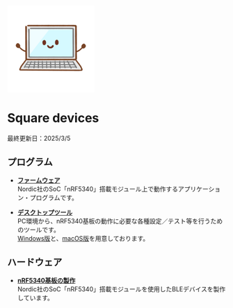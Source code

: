 <img src="Markdowns/images/pc.png" width="200">

# Square devices

最終更新日：2025/3/5

## プログラム

- <b>[ファームウェア](Markdowns/nRF5340FW)</b><br>
Nordic社のSoC「nRF5340」搭載モジュール上で動作するアプリケーション・プログラムです。

- <b>[デスクトップツール](Markdowns/DesktopTools/README.md)</b><br>
PC環境から、nRF5340基板の動作に必要な各種設定／テスト等を行うためのツールです。<br>
[Windows版](Markdowns/DesktopTools/dotNET/README.md)と、[macOS版](Markdowns/DesktopTools/macOSApp/README.md)を用意しております。

## ハードウェア

- <b>[nRF5340基板の製作](Markdowns/Hardwares/README.md)</b><br>
Nordic社のSoC「nRF5340」搭載モジュールを使用したBLEデバイスを製作しています。
